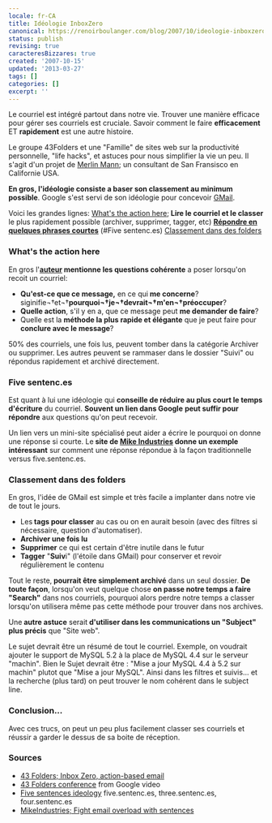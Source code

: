 ```yaml
---
locale: fr-CA
title: Idéologie InboxZero
canonical: https://renoirboulanger.com/blog/2007/10/ideologie-inboxzero/
status: publish
revising: true
caracteresBizzares: true
created: '2007-10-15'
updated: '2013-03-27'
tags: []
categories: []
excerpt: ''
---
```


Le courriel est intégré partout dans notre vie. Trouver une manière efficace pour gérer ses courriels est cruciale. Savoir comment le faire <strong>efficacement</strong> ET <strong>rapidement</strong> est une autre histoire.

<!--more-->

Le groupe 43Folders et une "Famille" de sites web sur la productivité personnelle, "life hacks", et astuces pour nous simplifier la vie un peu. Il s'agit d'un projet de <a targer="_blank" HREF="http://www.merlinmann.com/">Merlin Mann</a>; un consultant de San Fransisco en Californie USA.

<strong>En gros, l'idéologie consiste a baser son classement au minimum possible</strong>. Google s'est servi de son idéologie pour concevoir <a HREF="http://mail.google.com/">GMail</a>.

Voici les grandes lignes:
<a HREF="#wtah">What's the action here</a>;<strong> Lire le courriel et le classer</strong> le plus rapidement possible (archiver, supprimer, tagger, etc)
<a HREF="#sentences"><strong>Répondre en quelques phrases courtes</strong></a> (#Five sentenc.es)
<a HREF="#folders">Classement dans des folders</a>
<h3>What's the action here</h3>
En gros l'<strong><a HREF="http://www.renoirboulanger.com/wp-admin/auteur" TARGET="_blank">auteur</a> mentionne les questions cohérente</strong> a poser lorsqu'on recoit un courriel:
<ul>
	<li><strong>Qu'est-ce que ce message,</strong> en ce qui<strong> me concerne</strong>? siginifie¬†et¬†<strong>pourquoi¬†je¬†devrait¬†m'en¬†préoccuper</strong>?</li>
	<li><strong>Quelle action</strong>, s'il y en a, que ce message peut <strong>me demander de faire</strong>?</li>
	<li>Quelle est la <strong>méthode la plus rapide et élégante</strong> que je peut faire pour<strong> conclure avec le message</strong>?</li>
</ul>
50% des courriels, une fois lus, peuvent tomber dans la catégorie Archiver ou supprimer. Les autres peuvent se rammaser dans le dossier "Suivi" ou répondus rapidement et archivé directement.
<h3>Five sentenc.es</h3>
Est quant à lui une idéologie qui <strong>c</strong><strong>onseille de réduire au plus court le temps d'écriture</strong> du courriel. <strong>Souvent un lien dans Google</strong> <strong>peut suffir pour répondre</strong> aux questions qu'on peut recevoir.

Un lien vers un mini-site spécialisé peut aider a écrire le pourquoi on donne une réponse si courte. Le<strong> site de <a HREF="http://www.mikeindustries.com/blog/archive/2007/07/fight-email-overload-with-sentences/" TARGET="_blank">Mike Industries</a> donne un exemple intéressant</strong> sur comment une réponse répondue à la façon traditionnelle versus five.sentenc.es.
<h3>Classement dans des folders</h3>
En gros, l'idée de GMail est simple et très facile a implanter dans notre vie de tout le jours.
<ul>
	<li>Les<strong> tags pour classer</strong> au cas ou on en aurait besoin (avec des filtres si nécessaire, question d'automatiser).</li>
	<li><strong>Archiver une fois lu</strong></li>
	<li><strong>Supprimer</strong> ce qui est certain d'être inutile dans le futur</li>
	<li><strong>Tagger</strong> "<strong>Suiv</strong>i" (l'étoile dans GMail) pour conserver et revoir régulièrement le contenu</li>
</ul>
Tout le reste,<strong> pourrait être simplement archivé</strong> dans un seul dossier. <strong>De toute faço</strong><strong>n</strong>, lorsqu'on veut quelque chose <strong>on passe notre temps a faire "Search"</strong> dans nos courriels, pourquoi alors perdre notre temps a classer lorsqu'on utilisera même pas cette méthode pour trouver dans nos archives.

Une<strong> autre astuce</strong> serait<strong> d'utiliser dans les communications un "Subject" plus précis</strong> que "Site web".

Le sujet devrait être un résumé de tout le courriel. Exemple, on voudrait ajouter le support de MySQL 5.2 à la place de MySQL 4.4 sur le serveur "machin". Bien le Sujet devrait être : "Mise a jour MySQL 4.4 à 5.2 sur machin" plutot que "Mise a jour MySQL". Ainsi dans les filtres et suivis... et la recherche (plus tard) on peut trouver le nom cohérent dans le subject line.
<h3>Conclusion...</h3>
Avec ces trucs, on peut un peu plus facilement classer ses courriels et réussir a garder le dessus de sa boite de réception.
<h3>Sources</h3>
<ul>
	<li><a TARGET="_blank" HREF="http://www.43folders.com/izero">43 Folders; Inbox Zero, action-based email</a></li>
	<li><a TARGET="_blank" HREF="http://video.google.com/videoplay?docid=973149761529535925">43 Folders conference</a> from Google video</li>
	<li><a TARGET="_blank" HREF="http://five.sentenc.es">Five sentences ideology</a> five.sentenc.es, three.sentenc.es, four.sentenc.es</li>
	<li><a TARGET="_blank" HREF="http://www.mikeindustries.com/blog/archive/2007/07/fight-email-overload-with-sentences">MikeIndustries; Fight email overload with sentences</a></li>
</ul>